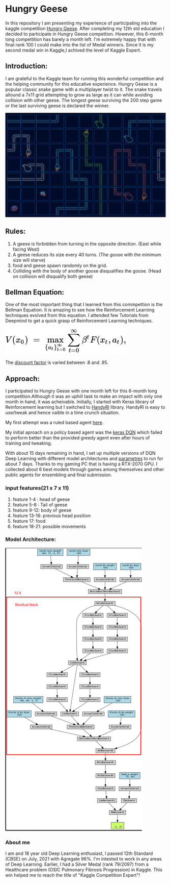 # Hungry Geese
In this repository I am presenting my experience of participating into the kaggle competition [Hungry Geese](https://www.kaggle.com/c/hungry-geese/).
After completing my 12th std education I decided to participate in Hungry Geese compettion. However, this 6-month long compettition has barely a month left. I'm extremely happy that with final rank 100 I could make into the list of Medal winners. Since it is my second medal win in Kaggle,I achived the level of Kaggle Expert. 

## Introduction:
I am grateful to the Kaggle team for running this wonderful competition and the helping community for this educative experience.
Hungry Geese is a popular classic snake game with a multiplayer twist to it. The snake travels allound a 7x11 grid attempting to grow as large as it can while avoiding collision with other geese. The longest geese surviving the 200 step game or the last surviving geese is declared the winner.

![Game](/images/2021-08-12_01-57.png)


## Rules:
1) A geese is forbidden from turning in the opposite direction. (East while facing West)
2) A geese reduces its size every 40 turns. (The goose with the minimum size will starve)
3) food and geese spawn randomly on the grid.
4) Colliding with the body of another goose disqualifies the goose. (Head on collision will disqualify both geese)

## Bellman Equation:
One of the most important thing that I learned from this commpettion is the Bellman Equation. It is amazing to see how the Reinforcement Learning techniques evolved from this equation. I attended few Tutorials from Deepmind to get a quick grasp of Reinforcement Learning techniques. 

![equation](/images/bellman.svg)

The [discount factor](https://stats.stackexchange.com/questions/221402/understanding-the-role-of-the-discount-factor-in-reinforcement-learning) is varied between .8 and .95.
## Approach:
I participated to Hungry Geese with one month left for this 6-month long competition.Although it was an uphill task to make an impact with only one month in hand, it was acheivable. Initially, I started with Keras library of Reinforcement learning but I switched to [HandyRl](https://github.com/DeNA/HandyRL) library. HandyRl is easy to use/tweak and hence vaible in a time crunch situation.

My first attempt was a ruled based agent [here](src/Smarter_Greedy_Goose.ipynb).

My initial aproach on a policy based agent was the [keras DQN](src/keras.ipynb) which failed to perform better than the provided greedy agent even after hours of training and tweaking. 

With about 15 days remaining in hand, I set up multiple versions of DQN Deep Learning with different model architectures and [parametres](config.yaml) to run for about 7 days. Thanks to my gaming PC that is having a RTX-2070 GPU. I collected about 6 best models through games among themselves and other public agents for ensembling and final submission.
### input features(21 x 7 x 11)
   1) feature 1-4 : head of geese
   2) feature 5-8 : Tail of geese
   3) feature 9-12: body of geese
   4) feature 13-16: previous head position
   5) feature 17: food
   6) feature 18-21: possible movements
### Model Architecture:
![Model](/images/architecture_model.png)



### About me
I am and 18 year old Deep Learning enthusiast, I passed 12th Standard (CBSE) on July, 2021 with Agregate 96%. I'm intested to work in any areas of Deep Learning. Earlier, I had a Silver Medal (rank 79/2097) from a Healthcare problem (OSIC Pulmonary Fibrosis Progression) in Kaggle. This win helped me to reach the title of "Kaggle Competition Expert"!


